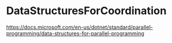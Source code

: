 # DataStructuresForCoordination
https://docs.microsoft.com/en-us/dotnet/standard/parallel-programming/data-structures-for-parallel-programming
